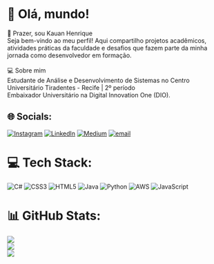 # 💫 Olá, mundo!
👋 Prazer, sou Kauan Henrique<br>Seja bem-vindo ao meu perfil! Aqui compartilho projetos acadêmicos, atividades práticas da faculdade e desafios que fazem parte da minha jornada como desenvolvedor em formação.<br><br>💻 Sobre mim<br>Estudante de Análise e Desenvolvimento de Sistemas no Centro Universitário Tiradentes - Recife | 2º período<br>Embaixador Universitário na Digital Innovation One (DIO).


## 🌐 Socials:
[![Instagram](https://img.shields.io/badge/Instagram-%23E4405F.svg?logo=Instagram&logoColor=white)](https://instagram.com/kauanbrpe.dev) [![LinkedIn](https://img.shields.io/badge/LinkedIn-%230077B5.svg?logo=linkedin&logoColor=white)](https://linkedin.com/in/kauanbrpe) [![Medium](https://img.shields.io/badge/Medium-12100E?logo=medium&logoColor=white)](https://medium.com/@kauanbr_pe) [![email](https://img.shields.io/badge/Email-D14836?logo=gmail&logoColor=white)](mailto:kauanbrpe.dev@hotmail.com) 

# 💻 Tech Stack:
![C#](https://img.shields.io/badge/c%23-%23239120.svg?style=for-the-badge&logo=csharp&logoColor=white) ![CSS3](https://img.shields.io/badge/css3-%231572B6.svg?style=for-the-badge&logo=css3&logoColor=white) ![HTML5](https://img.shields.io/badge/html5-%23E34F26.svg?style=for-the-badge&logo=html5&logoColor=white) ![Java](https://img.shields.io/badge/java-%23ED8B00.svg?style=for-the-badge&logo=openjdk&logoColor=white) ![Python](https://img.shields.io/badge/python-3670A0?style=for-the-badge&logo=python&logoColor=ffdd54) ![AWS](https://img.shields.io/badge/AWS-%23FF9900.svg?style=for-the-badge&logo=amazon-aws&logoColor=white) ![JavaScript](https://img.shields.io/badge/javascript-%23323330.svg?style=for-the-badge&logo=javascript&logoColor=%23F7DF1E)
# 📊 GitHub Stats:
![](https://github-readme-stats.vercel.app/api?username=kauanbrpe&theme=highcontrast&hide_border=false&include_all_commits=false&count_private=false)<br/>
![](https://nirzak-streak-stats.vercel.app/?user=kauanbrpe&theme=highcontrast&hide_border=false)<br/>
![](https://github-readme-stats.vercel.app/api/top-langs/?username=kauanbrpe&theme=highcontrast&hide_border=false&include_all_commits=false&count_private=false&layout=compact)

<!-- Proudly created with GPRM ( https://gprm.itsvg.in ) -->

